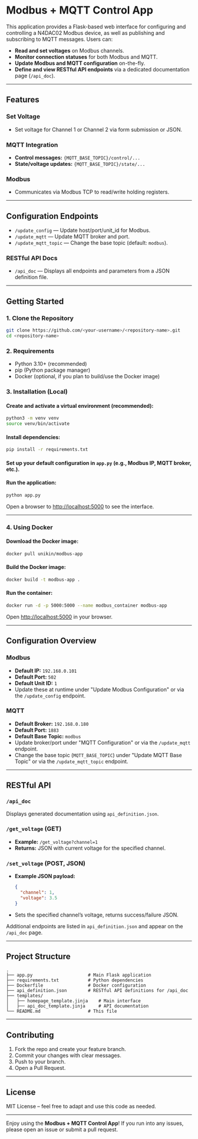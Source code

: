 
# Modbus + MQTT Control App

This application provides a Flask-based web interface for configuring and controlling a N4DAC02 Modbus device, as well as publishing and subscribing to MQTT messages. Users can:

- **Read and set voltages** on Modbus channels.
- **Monitor connection statuses** for both Modbus and MQTT.
- **Update Modbus and MQTT configuration** on-the-fly.
- **Define and view RESTful API endpoints** via a dedicated documentation page (`/api_doc`).

---

## Features

### Set Voltage
- Set voltage for Channel 1 or Channel 2 via form submission or JSON.

### MQTT Integration
- **Control messages:** `{MQTT_BASE_TOPIC}/control/...`
- **State/voltage updates:** `{MQTT_BASE_TOPIC}/state/...`

### Modbus
- Communicates via Modbus TCP to read/write holding registers.

---

## Configuration Endpoints
- `/update_config` — Update host/port/unit_id for Modbus.
- `/update_mqtt` — Update MQTT broker and port.
- `/update_mqtt_topic` — Change the base topic (default: `modbus`).

### RESTful API Docs
- `/api_doc` — Displays all endpoints and parameters from a JSON definition file.

---

## Getting Started

### 1. Clone the Repository

```bash
git clone https://github.com/<your-username>/<repository-name>.git
cd <repository-name>
```

### 2. Requirements
- Python 3.10+ (recommended)
- pip (Python package manager)
- Docker (optional, if you plan to build/use the Docker image)

### 3. Installation (Local)

#### Create and activate a virtual environment (recommended):
```bash
python3 -m venv venv
source venv/bin/activate
```

#### Install dependencies:
```bash
pip install -r requirements.txt
```

#### Set up your default configuration in `app.py` (e.g., Modbus IP, MQTT broker, etc.).

#### Run the application:
```bash
python app.py
```

Open a browser to [http://localhost:5000](http://localhost:5000) to see the interface.

---

### 4. Using Docker

#### Download the Docker image:
```bash
docker pull unikin/modbus-app
```

#### Build the Docker image:
```bash
docker build -t modbus-app .
```

#### Run the container:
```bash
docker run -d -p 5000:5000 --name modbus_container modbus-app
```

Open [http://localhost:5000](http://localhost:5000) in your browser.

---

## Configuration Overview

### Modbus
- **Default IP:** `192.168.0.101`
- **Default Port:** `502`
- **Default Unit ID:** `1`
- Update these at runtime under "Update Modbus Configuration" or via the `/update_config` endpoint.

### MQTT
- **Default Broker:** `192.168.0.180`
- **Default Port:** `1883`
- **Default Base Topic:** `modbus`
- Update broker/port under "MQTT Configuration" or via the `/update_mqtt` endpoint.
- Change the base topic (`MQTT_BASE_TOPIC`) under "Update MQTT Base Topic" or via the `/update_mqtt_topic` endpoint.

---

## RESTful API

### `/api_doc`
Displays generated documentation using `api_definition.json`.

### `/get_voltage` (GET)
- **Example:** `/get_voltage?channel=1`
- **Returns:** JSON with current voltage for the specified channel.

### `/set_voltage` (POST, JSON)
- **Example JSON payload:**
  ```json
  {
    "channel": 1,
    "voltage": 3.5
  }
  ```
- Sets the specified channel’s voltage, returns success/failure JSON.

Additional endpoints are listed in `api_definition.json` and appear on the `/api_doc` page.

---

## Project Structure
```
.
├── app.py                     # Main Flask application
├── requirements.txt           # Python dependencies
├── Dockerfile                 # Docker configuration
├── api_definition.json        # RESTful API definitions for /api_doc
├── templates/
│   ├── homepage_template.jinja    # Main interface
│   ├── api_doc_template.jinja     # API documentation
└── README.md                  # This file
```

---

## Contributing
1. Fork the repo and create your feature branch.
2. Commit your changes with clear messages.
3. Push to your branch.
4. Open a Pull Request.

---

## License
MIT License – feel free to adapt and use this code as needed.

---

Enjoy using the **Modbus + MQTT Control App**! If you run into any issues, please open an issue or submit a pull request.
